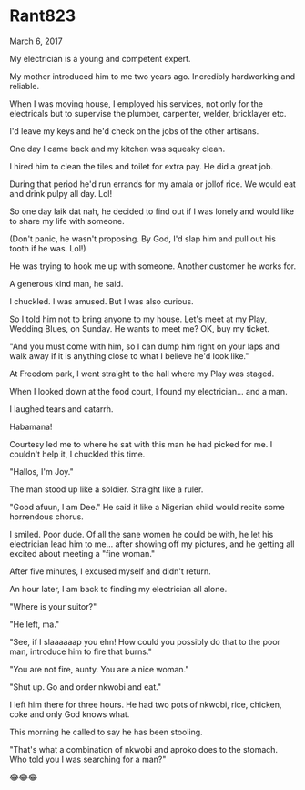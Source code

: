 # Rant823


March 6, 2017

My electrician is a young and competent expert. 

My mother introduced him to me two years ago. Incredibly hardworking and reliable. 

When I was moving house, I employed his services, not only for the electricals but to supervise the plumber, carpenter, welder, bricklayer etc.

I'd leave my keys and he'd check on the jobs of the other artisans. 

One day I came back and my kitchen was squeaky clean.

I hired him to clean the tiles and toilet for extra pay. He did a great job.

During that period he'd run errands for my amala or jollof rice. We would eat and drink pulpy all day. Lol!

So one day laik dat nah, he decided to find out if I was lonely and would like to share my life with someone. 

(Don't panic, he wasn't proposing. By God, I'd slap him and pull out his tooth if he was. Lol!)

He was trying to hook me up with someone. Another customer he works for. 

A generous kind man, he said. 

I chuckled. I was amused. But I was also curious. 

So I told him not to bring anyone to my house. Let's meet at my Play, Wedding Blues, on Sunday. He wants to meet me? OK, buy my ticket. 

"And you must come with him, so I can dump him right on your laps and walk away if it is anything close to what I believe he'd look like."

At Freedom park, I went straight to the hall where my Play was staged.

When I looked down at the food court, I found my electrician... and a man.

I laughed tears and catarrh.

Habamana!

Courtesy led me to where he sat with this man he had picked for me. I couldn't help it, I chuckled this time. 

"Hallos, I'm Joy."

The man stood up like a soldier. Straight like a ruler.

"Good afuun,  I am Dee." He said it like a Nigerian child would recite some horrendous chorus.

I smiled. Poor dude. Of all the sane women he could be with, he let his electrician lead him to me... after showing off my pictures, and he getting all excited about meeting a "fine woman."

After five minutes, I excused myself and didn't return. 

An hour later, I am back to finding my electrician all alone.

"Where is your suitor?"

"He left, ma."

"See, if I slaaaaaap you ehn! How could you possibly do that to the poor man, introduce him to fire that burns."

"You are not fire, aunty. You are a nice woman."

"Shut up. Go and order nkwobi and eat."

I left him there for three hours. He had two pots of nkwobi, rice, chicken, coke and only God knows what.

This morning he called to say he has been stooling. 

"That's what a combination of nkwobi and aproko does to the stomach. Who told you I was searching for a man?"

😂😂😂